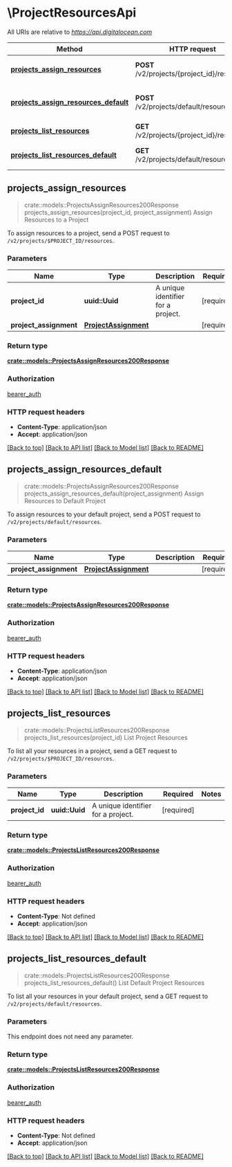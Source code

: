 # \ProjectResourcesApi

All URIs are relative to *https://api.digitalocean.com*

Method | HTTP request | Description
------------- | ------------- | -------------
[**projects_assign_resources**](ProjectResourcesApi.md#projects_assign_resources) | **POST** /v2/projects/{project_id}/resources | Assign Resources to a Project
[**projects_assign_resources_default**](ProjectResourcesApi.md#projects_assign_resources_default) | **POST** /v2/projects/default/resources | Assign Resources to Default Project
[**projects_list_resources**](ProjectResourcesApi.md#projects_list_resources) | **GET** /v2/projects/{project_id}/resources | List Project Resources
[**projects_list_resources_default**](ProjectResourcesApi.md#projects_list_resources_default) | **GET** /v2/projects/default/resources | List Default Project Resources



## projects_assign_resources

> crate::models::ProjectsAssignResources200Response projects_assign_resources(project_id, project_assignment)
Assign Resources to a Project

To assign resources to a project, send a POST request to `/v2/projects/$PROJECT_ID/resources`.

### Parameters


Name | Type | Description  | Required | Notes
------------- | ------------- | ------------- | ------------- | -------------
**project_id** | **uuid::Uuid** | A unique identifier for a project. | [required] |
**project_assignment** | [**ProjectAssignment**](ProjectAssignment.md) |  | [required] |

### Return type

[**crate::models::ProjectsAssignResources200Response**](projects_assign_resources_200_response.md)

### Authorization

[bearer_auth](../README.md#bearer_auth)

### HTTP request headers

- **Content-Type**: application/json
- **Accept**: application/json

[[Back to top]](#) [[Back to API list]](../README.md#documentation-for-api-endpoints) [[Back to Model list]](../README.md#documentation-for-models) [[Back to README]](../README.md)


## projects_assign_resources_default

> crate::models::ProjectsAssignResources200Response projects_assign_resources_default(project_assignment)
Assign Resources to Default Project

To assign resources to your default project, send a POST request to `/v2/projects/default/resources`.

### Parameters


Name | Type | Description  | Required | Notes
------------- | ------------- | ------------- | ------------- | -------------
**project_assignment** | [**ProjectAssignment**](ProjectAssignment.md) |  | [required] |

### Return type

[**crate::models::ProjectsAssignResources200Response**](projects_assign_resources_200_response.md)

### Authorization

[bearer_auth](../README.md#bearer_auth)

### HTTP request headers

- **Content-Type**: application/json
- **Accept**: application/json

[[Back to top]](#) [[Back to API list]](../README.md#documentation-for-api-endpoints) [[Back to Model list]](../README.md#documentation-for-models) [[Back to README]](../README.md)


## projects_list_resources

> crate::models::ProjectsListResources200Response projects_list_resources(project_id)
List Project Resources

To list all your resources in a project, send a GET request to `/v2/projects/$PROJECT_ID/resources`.

### Parameters


Name | Type | Description  | Required | Notes
------------- | ------------- | ------------- | ------------- | -------------
**project_id** | **uuid::Uuid** | A unique identifier for a project. | [required] |

### Return type

[**crate::models::ProjectsListResources200Response**](projects_list_resources_200_response.md)

### Authorization

[bearer_auth](../README.md#bearer_auth)

### HTTP request headers

- **Content-Type**: Not defined
- **Accept**: application/json

[[Back to top]](#) [[Back to API list]](../README.md#documentation-for-api-endpoints) [[Back to Model list]](../README.md#documentation-for-models) [[Back to README]](../README.md)


## projects_list_resources_default

> crate::models::ProjectsListResources200Response projects_list_resources_default()
List Default Project Resources

To list all your resources in your default project, send a GET request to `/v2/projects/default/resources`.

### Parameters

This endpoint does not need any parameter.

### Return type

[**crate::models::ProjectsListResources200Response**](projects_list_resources_200_response.md)

### Authorization

[bearer_auth](../README.md#bearer_auth)

### HTTP request headers

- **Content-Type**: Not defined
- **Accept**: application/json

[[Back to top]](#) [[Back to API list]](../README.md#documentation-for-api-endpoints) [[Back to Model list]](../README.md#documentation-for-models) [[Back to README]](../README.md)

